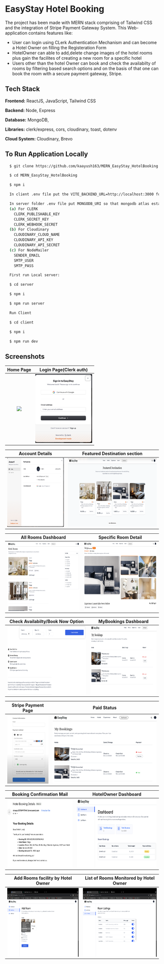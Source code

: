 # EasyStay Hotel Booking

The project has been made with MERN stack comprising of Tailwind CSS and the integration of Stripe Payment Gateway System.
This Web-application contains features like:

- User can login using CLerk Authentication Mechanism and can become a Hotel Owner on filling the Registeration Form
- HotelOwner can able to add,delete change images of the hotel rooms plus gain the facilites of creating a new room for a specific hotel
- Users other than the hotel Owner can book and check the availabilty of rooms by filtering based search options and on the basis of that one can book the room with a secure payment gateway, Stripe.

## Tech Stack

**Frontend:** ReactJS, JavaScript, Tailwind CSS

**Backend:** Node, Express

**Database:** MongoDB,

**Libraries:** clerk/express, cors, cloudinary, toast, dotenv

**Cloud System:** Cloudinary, Brevo

## To Run Application Locally

```bash
  $ git clone https://github.com/kaayush163/MERN_EasyStay_HotelBooking.git
```

```bash
  $ cd MERN_EasyStay_HotelBooking
```

```bash
  $ npm i
```

```bash
  In client .env file put the VITE_BACKEND_URL=http://localhost:3000 for local server connection and VITE_CLERK_PUBLISHABLE_KEY
```

```bash
  In server folder .env file put MONGODB_URI so that mongodb atlas establish connection and add other API_KEYS like:
  (a) For CLERK
    CLERK_PUBLISHABLE_KEY
    CLERK_SECRET_KEY
    CLERK_WEBHOOK_SECRET
  (b) For Cloudinary
    CLOUDINARY_CLOUD_NAME
    CLOUDINARY_API_KEY
    CLOUDINARY_API_SECRET
  (c) For NodeMailer
    SENDER_EMAIL
    SMTP_USER
    SMTP_PASS
```

```bash
  First run Local server:
```

```bash
  $ cd server
```

```bash
  $ npm i
```

```bash
  $ npm run server
```

```bash
  Run Client
```

```bash
  $ cd client
```

```bash
  $ npm i
```

```bash
  $ npm run dev
```

## Screenshots

|                      Home Page                       |                Login Page(Clerk auth)                |
| :--------------------------------------------------: | :--------------------------------------------------: |
| <img src="screenshots/Screenshot1.png" height="225"> | <img src="screenshots/Screenshot2.png" height="225"> |

|                   Account Details                    |             Featured Destination section             |
| :--------------------------------------------------: | :--------------------------------------------------: |
| <img src="screenshots/Screenshot3.png" height="225"> | <img src="screenshots/Screenshot4.png" height="225"> |

|                 All Rooms Dashboard                  |                 Specific Room Detail                 |
| :--------------------------------------------------: | :--------------------------------------------------: |
| <img src="screenshots/Screenshot5.png" height="225"> | <img src="screenshots/Screenshot6.png" height="225"> |

|          Check Availabilty/Book Now Option           |                 MyBookings Dashboard                 |
| :--------------------------------------------------: | :--------------------------------------------------: |
| <img src="screenshots/Screenshot7.png" height="225"> | <img src="screenshots/Screenshot8.png" height="225"> |

|                 Stripe Payment Page                  |                      Paid Status                      |
| :--------------------------------------------------: | :---------------------------------------------------: |
| <img src="screenshots/Screenshot9.png" height="225"> | <img src="screenshots/Screenshot10.png" height="225"> |

|               Booking Confirmation Mail               |                 HotelOwner Dashboard                  |
| :---------------------------------------------------: | :---------------------------------------------------: |
| <img src="screenshots/Screenshot11.png" height="225"> | <img src="screenshots/Screenshot12.png" height="225"> |

|           Add Rooms facility by Hotel Owner           |        List of Rooms Monitored by Hotel Owner         |
| :---------------------------------------------------: | :---------------------------------------------------: |
| <img src="screenshots/Screenshot13.png" height="225"> | <img src="screenshots/Screenshot14.png" height="225"> |
